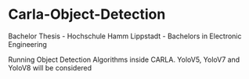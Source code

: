 # Carla-Object-Detection
Bachelor Thesis - Hochschule Hamm Lippstadt - Bachelors in Electronic Engineering

Running Object Detection Algorithms inside CARLA. YoloV5, YoloV7 and YoloV8 will be considered
